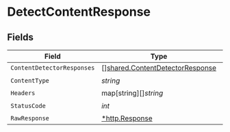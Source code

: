 # DetectContentResponse


## Fields

| Field                                                                              | Type                                                                               | Required                                                                           | Description                                                                        |
| ---------------------------------------------------------------------------------- | ---------------------------------------------------------------------------------- | ---------------------------------------------------------------------------------- | ---------------------------------------------------------------------------------- |
| `ContentDetectorResponses`                                                         | [][shared.ContentDetectorResponse](../../models/shared/contentdetectorresponse.md) | :heavy_minus_sign:                                                                 | N/A                                                                                |
| `ContentType`                                                                      | *string*                                                                           | :heavy_check_mark:                                                                 | N/A                                                                                |
| `Headers`                                                                          | map[string][]*string*                                                              | :heavy_minus_sign:                                                                 | N/A                                                                                |
| `StatusCode`                                                                       | *int*                                                                              | :heavy_check_mark:                                                                 | N/A                                                                                |
| `RawResponse`                                                                      | [*http.Response](https://pkg.go.dev/net/http#Response)                             | :heavy_minus_sign:                                                                 | N/A                                                                                |